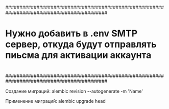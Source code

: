 ############################################################################################
#                                                                                          #
# Нужно добавить в .env SMTP сервер, откуда будут отправлять пиьсма для активации аккаунта #
#                                                                                          #
############################################################################################

Создание миграций:
alembic revision --autogenerate -m 'Name'

Применение миграций:
alembic upgrade head
